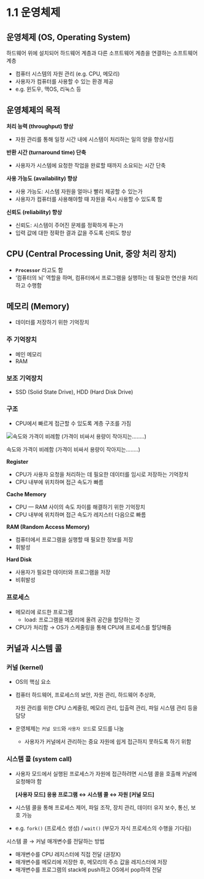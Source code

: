 # 1.1 운영체제

## 운영체제 (OS, Operating System)

하드웨어 위에 설치되어 하드웨어 계층과 다른 소프트웨어 계층을 연결하는 소프트웨어 계층

- 컴퓨터 시스템의 자원 관리 (e.g. CPU, 메모리)
- 사용자가 컴퓨터를 사용할 수 있는 환경 제공
- e.g. 윈도우, 맥OS, 리눅스 등

## 운영체제의 목적

**처리 능력 (throughput) 향상**

- 자원 관리를 통해 일정 시간 내에 시스템이 처리하는 일의 양을 향상시킴

**반환 시간 (turnaround time) 단축**

- 사용자가 시스템에 요청한 작업을 완료할 때까지 소요되는 시간 단축

**사용 가능도 (availability) 향상**

- 사용 가능도: 시스템 자원을 얼마나 빨리 제공할 수 있는가
- 사용자가 컴퓨터를 사용해야할 때 자원을 즉시 사용할 수 있도록 함

**신뢰도 (reliability) 향상**

- 신뢰도: 시스템이 주어진 문제를 정확하게 푸는가
- 입력 값에 대한 정확한 결과 값을 주도록 신뢰도 향상

## CPU (Central Processing Unit, 중앙 처리 장치)

- **`Processor`** 라고도 함
- ‘컴퓨터의 뇌’ 역할을 하며, 컴퓨터에서 프로그램을 실행하는 데 필요한 연산을 처리하고 수행함

## 메모리 (Memory)

- 데이터를 저장하기 위한 기억장치

### **주 기억장치**

- 메인 메모리
- RAM

### **보조 기억장치**

- SSD (Solid State Drive), HDD (Hard Disk Drive)

### 구조

- CPU에서 빠르게 접근할 수 있도록 계층 구조를 가짐

![속도와 가격이 비례함 (가격이 비싸서 용량이 작아지는……..)](https://prod-files-secure.s3.us-west-2.amazonaws.com/d4809f18-a915-4e30-8b11-8f015eacff00/a24377f0-621a-42ef-975c-c0cba0e39063/Untitled.png)

속도와 가격이 비례함 (가격이 비싸서 용량이 작아지는……..)

**Register**

- CPU가 사용자 요청을 처리하는 데 필요한 데이터를 임시로 저장하는 기억장치
- CPU 내부에 위치하며 접근 속도가 빠름
    
    

**Cache Memory**

- CPU — RAM 사이의 속도 차이를 해결하기 위한 기억장치
- CPU 내부에 위치하며 접근 속도가 레지스터 다음으로 빠름

**RAM (Random Access Memory)**

- 컴퓨터에서 프로그램을 실행할 때 필요한 정보를 저장
- 휘발성

**Hard Disk**

- 사용자가 필요한 데이터와 프로그램을 저장
- 비휘발성

### 프로세스

- 메모리에 로드한 프로그램
    - load: 프로그램을 메모리에 올려 공간을 할당하는 것
- CPU가 처리함 → OS가 스케줄링을 통해 CPU에 프로세스를 할당해줌

## 커널과 시스템 콜

### 커널 (kernel)

- OS의 핵심 요소
- 컴퓨터 하드웨어, 프로세스의 보안, 자원 관리, 하드웨어 추상화,
    
    자원 관리를 위한 CPU 스케줄링, 메모리 관리, 입출력 관리, 파일 시스템 관리 등을 담당
    
- 운영체제는 `커널 모드`와 `사용자 모드`로 모드를 나눔
    - 사용자가 커널에서 관리하는 중요 자원에 쉽게 접근하지 못하도록 하기 위함

### 시스템 콜 (system call)

- 사용자 모드에서 실행된 프로세스가 자원에 접근하려면 시스템 콜을 호출해 커널에 요청해야 함
    
    **[사용자 모드] 응용 프로그램 ↔ 시스템 콜 ↔ 자원 [커널 모드]**
    
- 시스템 콜을 통해 프로세스 제어, 파일 조작, 장치 관리, 데이터 유지 보수, 통신, 보호 가능
- e.g. `fork()` (프로세스 생성) / `wait()` (부모가 자식 프로세스의 수행을 기다림)

시스템 콜 → 커널 매개변수를 전달하는 방법

- 매개변수를 CPU 레지스터에 직접 전달 (권장X)
- 매개변수를 메모리에 저장한 후, 메모리의 주소 값을 레지스터에 저장
- 매개변수를 프로그램의 stack에 push하고 OS에서 pop하여 전달